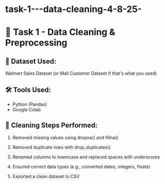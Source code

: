 # task-1---data-cleaning-4-8-25-
# 🧹 Task 1 - Data Cleaning & Preprocessing

## 📁 Dataset Used:
Walmart Sales Dataset (or Mall Customer Dataset if that's what you used)

## 🛠 Tools Used:
- Python (Pandas)
- Google Colab

## 🔧 Cleaning Steps Performed:
1. Removed missing values using dropna() and fillna()
2. Removed duplicate rows with drop_duplicates()
3. Renamed columns to lowercase and replaced spaces with underscores
  
5. Ensured correct data types (e.g., converted dates, integers, floats)
6. Exported a clean dataset to CSV
